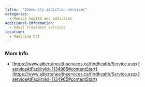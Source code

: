 ```yaml
---
title:  "Community addiction services"
categories: 
  - Mental health and addiction
additional-information:
  - Adult treatment services
location:
  - Medicine hat
---
```


### More Info
- [https://www.albertahealthservices.ca/findhealth/Service.aspx?serviceAtFacilityId=1134965#contentStart](https://www.albertahealthservices.ca/findhealth/Service.aspx?serviceAtFacilityId=1134965#contentStart)
